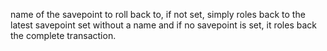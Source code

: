name of the savepoint to roll back to, if not set, simply roles back to the latest savepoint set without a name and if no savepoint is set, it roles back the complete transaction.
